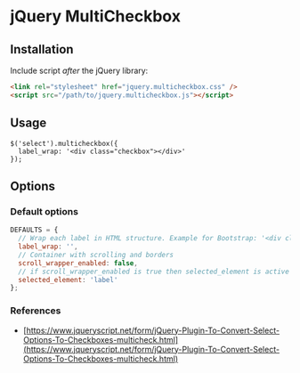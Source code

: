 # jQuery MultiCheckbox

## Installation

Include script *after* the jQuery library:

```html
<link rel="stylesheet" href="jquery.multicheckbox.css" />
<script src="/path/to/jquery.multicheckbox.js"></script>
```

## Usage

```
$('select').multicheckbox({
  label_wrap: '<div class="checkbox"></div>'
});
```

## Options

### Default options

```javascript
DEFAULTS = {
  // Wrap each label in HTML structure. Example for Bootstrap: '<div class="checkbox"></div>'
  label_wrap: '',
  // Container with scrolling and borders
  scroll_wrapper_enabled: false,
  // if scroll_wrapper_enabled is true then selected_element is active element with class multicheckbox-on.
  selected_element: 'label'
};
```



### References

* [https://www.jqueryscript.net/form/jQuery-Plugin-To-Convert-Select-Options-To-Checkboxes-multicheck.html](https://www.jqueryscript.net/form/jQuery-Plugin-To-Convert-Select-Options-To-Checkboxes-multicheck.html)

